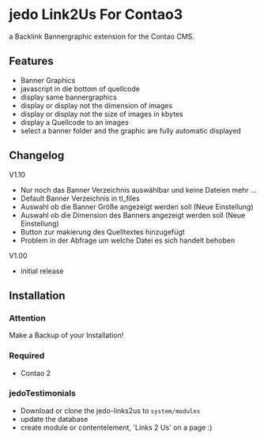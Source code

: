 jedo Link2Us For Contao3
=============

a Backlink Bannergraphic extension for the Contao CMS.

Features
--------
* Banner Graphics
* javascript in die bottom of quellcode
* display same bannergraphics
* display or display not the dimension of images
* display or display not the size of images in kbytes
* display a Quellcode to an images
* select a banner folder and the graphic are fully automatic displayed

Changelog
------------


V1.10
* Nur noch das Banner Verzeichnis auswählbar und keine Dateien mehr ...
* Default Banner Verzeichnis in tl_files
* Auswahl ob die Banner Größe angezeigt werden soll (Neue Einstellung)
* Auswahl ob die Dimension des Banners angezeigt werden soll (Neue Einstellung)
* Button zur makierung des Quelltextes hinzugefügt
* Problem in der Abfrage um welche Datei es sich handelt behoben

V1.00
* initial release



Installation
------------

### Attention
Make a Backup of your Installation! 

### Required
* Contao 2 

### jedoTestimonials
* Download or clone the jedo-links2us to `system/modules`
* update the database
* create module or contentelement, 'Links 2 Us' on a page :)

